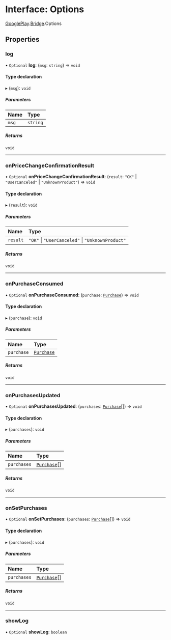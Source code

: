# Interface: Options

[GooglePlay](../modules/CdvPurchase.GooglePlay.md).[Bridge](../modules/CdvPurchase.GooglePlay.Bridge.md).Options

## Properties

### log

• `Optional` **log**: (`msg`: `string`) => `void`

#### Type declaration

▸ (`msg`): `void`

##### Parameters

| Name | Type |
| :------ | :------ |
| `msg` | `string` |

##### Returns

`void`

___

### onPriceChangeConfirmationResult

• `Optional` **onPriceChangeConfirmationResult**: (`result`: ``"OK"`` \| ``"UserCanceled"`` \| ``"UnknownProduct"``) => `void`

#### Type declaration

▸ (`result`): `void`

##### Parameters

| Name | Type |
| :------ | :------ |
| `result` | ``"OK"`` \| ``"UserCanceled"`` \| ``"UnknownProduct"`` |

##### Returns

`void`

___

### onPurchaseConsumed

• `Optional` **onPurchaseConsumed**: (`purchase`: [`Purchase`](CdvPurchase.GooglePlay.Bridge.Purchase.md)) => `void`

#### Type declaration

▸ (`purchase`): `void`

##### Parameters

| Name | Type |
| :------ | :------ |
| `purchase` | [`Purchase`](CdvPurchase.GooglePlay.Bridge.Purchase.md) |

##### Returns

`void`

___

### onPurchasesUpdated

• `Optional` **onPurchasesUpdated**: (`purchases`: [`Purchase`](CdvPurchase.GooglePlay.Bridge.Purchase.md)[]) => `void`

#### Type declaration

▸ (`purchases`): `void`

##### Parameters

| Name | Type |
| :------ | :------ |
| `purchases` | [`Purchase`](CdvPurchase.GooglePlay.Bridge.Purchase.md)[] |

##### Returns

`void`

___

### onSetPurchases

• `Optional` **onSetPurchases**: (`purchases`: [`Purchase`](CdvPurchase.GooglePlay.Bridge.Purchase.md)[]) => `void`

#### Type declaration

▸ (`purchases`): `void`

##### Parameters

| Name | Type |
| :------ | :------ |
| `purchases` | [`Purchase`](CdvPurchase.GooglePlay.Bridge.Purchase.md)[] |

##### Returns

`void`

___

### showLog

• `Optional` **showLog**: `boolean`
